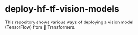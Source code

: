 # deploy-hf-tf-vision-models
This repository shows various ways of deploying a vision model (TensorFlow) from 🤗 Transformers.
